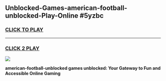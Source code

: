 
## Unblocked-Games-american-football-unblocked-Play-Online #5yzbc
<h3>
<a href="https://news.freeplayer.one?title=american-football-unblocked&ref=3">CLICK TO PLAY</a></h3>
<hr>

<h3>
<a href="https://news.freeplayer.one?title=american-football-unblocked&ref=3">CLICK 2 PLAY</a>
  
</h3>

<a href="https://news.freeplayer.one?title=american-football-unblocked&ref=3"><img src="https://clearcache.store/games.png"></a>


**american-football-unblocked games unblocked: Your Gateway to Fun and Accessible Online Gaming**
